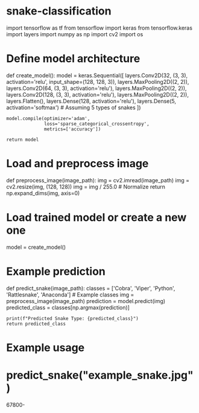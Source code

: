 # snake-classification
import tensorflow as tf
from tensorflow import keras
from tensorflow.keras import layers
import numpy as np
import cv2
import os

# Define model architecture
def create_model():
    model = keras.Sequential([
        layers.Conv2D(32, (3, 3), activation='relu', input_shape=(128, 128, 3)),
        layers.MaxPooling2D((2, 2)),
        layers.Conv2D(64, (3, 3), activation='relu'),
        layers.MaxPooling2D((2, 2)),
        layers.Conv2D(128, (3, 3), activation='relu'),
        layers.MaxPooling2D((2, 2)),
        layers.Flatten(),
        layers.Dense(128, activation='relu'),
        layers.Dense(5, activation='softmax')  # Assuming 5 types of snakes
    ])
    
    model.compile(optimizer='adam',
                  loss='sparse_categorical_crossentropy',
                  metrics=['accuracy'])
    
    return model

# Load and preprocess image
def preprocess_image(image_path):
    img = cv2.imread(image_path)
    img = cv2.resize(img, (128, 128))
    img = img / 255.0  # Normalize
    return np.expand_dims(img, axis=0)

# Load trained model or create a new one
model = create_model()

# Example prediction
def predict_snake(image_path):
    classes = ['Cobra', 'Viper', 'Python', 'Rattlesnake', 'Anaconda']  # Example classes
    img = preprocess_image(image_path)
    prediction = model.predict(img)
    predicted_class = classes[np.argmax(prediction)]
    
    print(f"Predicted Snake Type: {predicted_class}")
    return predicted_class

# Example usage
# predict_snake("example_snake.jpg")
67800-
